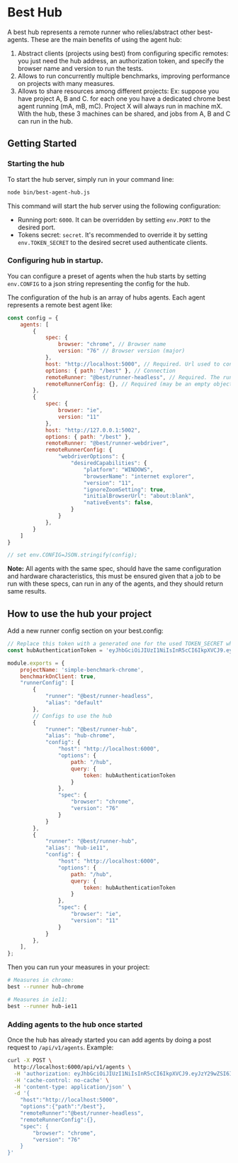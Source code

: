 # Best Hub

A best hub represents a remote runner who relies/abstract other best-agents. These are the main benefits of using the agent hub:

1. Abstract clients (projects using best) from configuring specific remotes: you just need the hub address, an authorization token, and specify the browser name and version to run the tests.
2. Allows to run concurrently multiple benchmarks, improving performance on projects with many measures.
3. Allows to share resources among different projects: Ex: suppose you have project A, B and C. for each one you have a dedicated chrome best agent running (mA, mB, mC). Project X will always run in machine mX. With the hub, these 3 machines can be shared, and jobs from A, B and C can run in the hub.

## Getting Started

### Starting the hub

To start the hub server, simply run in your command line:

```bash
node bin/best-agent-hub.js
```

This command will start the hub server using the following configuration:

- Running port: `6000`. It can be overridden by setting `env.PORT` to the desired port.
- Tokens secret: `secret`. It's recommended to override it by setting `env.TOKEN_SECRET` to the desired secret used authenticate clients.

### Configuring hub in startup.

You can configure a preset of agents when the hub starts by setting `env.CONFIG` to a json string representing the config for the hub.

The configuration of the hub is an array of hubs agents. Each agent represents a remote best agent like:

```javascript
const config = {
    agents: [
        {
            spec: {
                browser: "chrome", // Browser name
                version: "76" // Browser version (major)
            },
            host: "http://localhost:5000", // Required. Url used to connect to the agent.
            options: { path: "/best" }, // Connection 
            remoteRunner: "@best/runner-headless", // Required. The runner which the agent will use when running the job. 
            remoteRunnerConfig: {}, // Required (may be an empty object). The Runner config for the remote runner in the agent.
        },
        {
            spec: {
                browser: "ie",
                version: "11"
            },
            host: "http://127.0.0.1:5002",
            options: { path: "/best" },
            remoteRunner: "@best/runner-webdriver",
            remoteRunnerConfig: {
                "webdriverOptions": {
                    "desiredCapabilities": {
                        "platform": "WINDOWS",
                        "browserName": "internet explorer",
                        "version": "11",
                        "ignoreZoomSetting": true,
                        "initialBrowserUrl": "about:blank",
                        "nativeEvents": false,
                    }
                }
            },
        }
    ]
}

// set env.CONFIG=JSON.stringify(config);
```

**Note:** All agents with the same spec, should have the same configuration and hardware characteristics, this must be ensured given that a job to be run with these specs, can run in any of the agents, and they should return same results.

## How to use the hub your project

Add a new runner config section on your best.config:

```javascript
// Replace this token with a generated one for the used TOKEN_SECRET when starting the hub server
const hubAuthenticationToken = 'eyJhbGciOiJIUzI1NiIsInR5cCI6IkpXVCJ9.eyJzY29wZSI6ImNsaWVudCIsImlhdCI6MTU2MTYwNzI1OCwiZXhwIjoxNTY0MTk5MjU4fQ.BER-PIIlsf6NWNBctWrmS1YWB4QkI2aYiNp0BE6aASU';

module.exports = {
    projectName: 'simple-benchmark-chrome',
    benchmarkOnClient: true,
    "runnerConfig": [
        {
            "runner": "@best/runner-headless",
            "alias": "default"
        },
        // Configs to use the hub
        {
            "runner": "@best/runner-hub",
            "alias": "hub-chrome",
            "config": {
                "host": "http://localhost:6000",
                "options": {
                    path: "/hub",
                    query: {                        
                        token: hubAuthenticationToken
                    }
                },
                "spec": {
                    "browser": "chrome",
                    "version": "76"
                }
            }
        },
        {
            "runner": "@best/runner-hub",
            "alias": "hub-ie11",
            "config": {
                "host": "http://localhost:6000",
                "options": {
                    path: "/hub",
                    query: {
                        token: hubAuthenticationToken
                    }
                },
                "spec": {
                    "browser": "ie",
                    "version": "11"
                }
            }
        },
    ],
};
```

Then you can run your measures in your project:

```bash
# Measures in chrome:
best --runner hub-chrome

# Measures in ie11:
best --runner hub-ie11
```

### Adding agents to the hub once started

Once the hub has already started you can add agents by doing a post request to `/api/v1/agents`. Example:

```bash
curl -X POST \
  http://localhost:6000/api/v1/agents \
  -H 'authorization: eyJhbGciOiJIUzI1NiIsInR5cCI6IkpXVCJ9.eyJzY29wZSI6ImFnZW50IiwiaWF0IjoxNTYxNjE0MjM3LCJleHAiOjE1NzcxNjYyMzd9.IjdCBSPPIGSgpYHN8Pxhusaiv48T1t6rmxR2xzdp17M' \
  -H 'cache-control: no-cache' \
  -H 'content-type: application/json' \
  -d '{
	"host":"http://localhost:5000",
	"options":{"path":"/best"},
	"remoteRunner":"@best/runner-headless",
	"remoteRunnerConfig":{},
	"spec": {
		"browser": "chrome",
		"version": "76"
	}
}'
```
